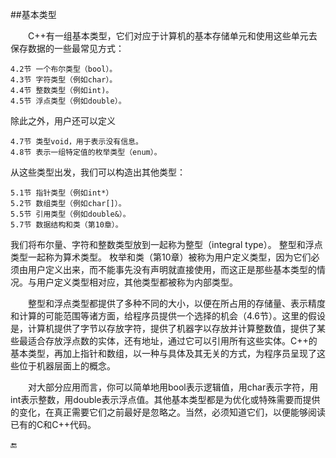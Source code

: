##基本类型

&emsp;&emsp;C++有一组基本类型，它们对应于计算机的基本存储单元和使用这些单元去保存数据的一些最常见方式：

    4.2节 一个布尔类型（bool）。
    4.3节 字符类型（例如char）。
    4.4节 整数类型（例如int)。
    4.5节 浮点类型（例如double）。

除此之外，用户还可以定义

    4.7节 类型void，用于表示没有信息。
    4.8节 表示一组特定值的枚举类型（enum）。
    
从这些类型出发，我们可以构造出其他类型：

    5.1节 指针类型（例如int*）
    5.2节 数组类型（例如char[]）。
    5.5节 引用类型（例如double&）。
    5.7节 数据结构和类（第10章）。
    
我们将布尔量、字符和整数类型放到一起称为整型（integral type）。
整型和浮点类型一起称为算术类型。
枚举和类（第10章）被称为用户定义类型，因为它们必须由用户定义出来，而不能事先没有声明就直接使用，而这正是那些基本类型的情况。与用户定义类型相对应，其他类型都被称为内部类型。

&emsp;&emsp;整型和浮点类型都提供了多种不同的大小，以便在所占用的存储量、表示精度和计算的可能范围等诸方面，给程序员提供一个选择的机会（4.6节）。这里的假设是，计算机提供了字节以存放字符，提供了机器字以存放并计算整数值，提供了某些最适合存放浮点数的实体，还有地址，通过它可以引用所有这些实体。C++的基本类型，再加上指针和数组，以一种与具体及其无关的方式，为程序员呈现了这些位于机器层面上的概念。

&emsp;&emsp;对大部分应用而言，你可以简单地用bool表示逻辑值，用char表示字符，用int表示整数，用double表示浮点值。其他基本类型都是为优化或特殊需要而提供的变化，在真正需要它们之前最好是忽略之。当然，必须知道它们，以便能够阅读已有的C和C++代码。

🔚